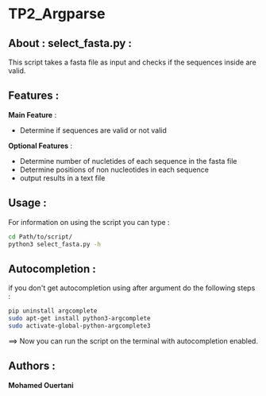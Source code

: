 # TP2_Argparse

## About : select_fasta.py :

This script takes a fasta file as input and checks if the sequences inside are valid.

## Features :

**Main Feature** :
- Determine if sequences are valid or not valid

**Optional Features** :
- Determine number of nucletides of each sequence in the fasta file
- Determine positions of non nucleotides in each sequence
- output results in a text file


## Usage :

For information on using the script you can type : 

```bash
cd Path/to/script/
python3 select_fasta.py -h
```

## Autocompletion :

if you don't get autocompletion using <TAB> after argument do the following steps : 

```bash
pip uninstall argcomplete
sudo apt-get install python3-argcomplete 
sudo activate-global-python-argcomplete3
```
==> Now you can run the script on the terminal with autocompletion enabled.

## Authors :

**Mohamed Ouertani**